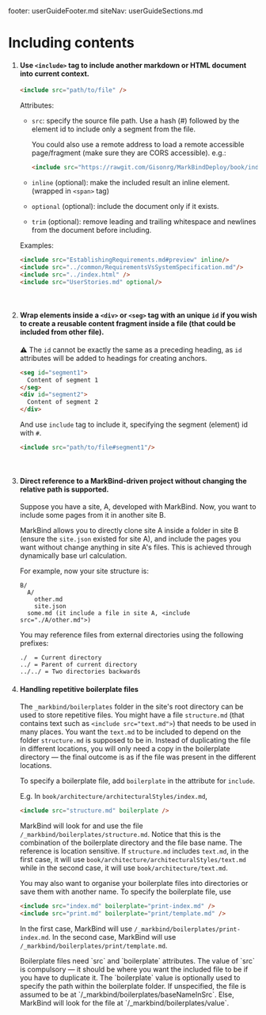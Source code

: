 <frontmatter>
  footer: userGuideFooter.md
  siteNav: userGuideSections.md
</frontmatter>

<include src="../common/header.md" />

<div class="website-content">

# Including contents

1. #### Use `<include>` tag to include another markdown or HTML document into current context.

    ```html
    <include src="path/to/file" />
    ```

    Attributes:
    - `src`: specify the source file path. Use a hash (#) followed by the element id to include only a segment from the file.

      You could also use a remote address to load a remote accessible page/fragment (make sure they are CORS accessible). e.g.:
      ```html
      <include src="https://rawgit.com/Gisonrg/MarkBindDeploy/book/index.html" />
      ```

    - `inline` (optional): make the included result an inline element. (wrapped in `<span>` tag)

    - `optional` (optional): include the document only if it exists.

    - `trim` (optional): remove leading and trailing whitespace and newlines from the document before including.

    Examples:
    ```html
    <include src="EstablishingRequirements.md#preview" inline/>
    <include src="../common/RequirementsVsSystemSpecification.md"/>
    <include src="../index.html" />
    <include src="UserStories.md" optional/>
    ```

    <br/>

2. #### Wrap elements inside a `<div>` or `<seg>` tag with an unique `id` if you wish to create a reusable content fragment inside a file (that could be included from other file).

   &#9888; The `id` cannot be exactly the same as a preceding heading, as `id` attributes will be added to headings for creating anchors.

    ```html
    <seg id="segment1">
      Content of segment 1
    </seg>
    <div id="segment2">
      Content of segment 2
    </div>
    ```

    And use `include` tag to include it, specifying the segment (element) id with `#`.
    ```html
    <include src="path/to/file#segment1"/>
    ```
<br/>

3. #### Direct reference to a MarkBind-driven project without changing the relative path is supported.

    Suppose you have a site, A, developed with MarkBind. Now, you want to include some pages from it in another site B.

    MarkBind allows you to directly clone site A inside a folder in site B (ensure the `site.json` existed for site A), and include the pages you want without change anything in site A's files. This is achieved through dynamically base url calculation.

    For example, now your site structure is:
    ```
    B/
      A/
        other.md
        site.json
      some.md (it include a file in site A, <include src="./A/other.md">)
    ```
    
    You may reference files from external directories using the following prefixes:
    ```
    ./  = Current directory
    ../ = Parent of current directory
    ../../ = Two directories backwards
    ```

4. #### Handling repetitive boilerplate files

    The `_markbind/boilerplates` folder in the site's root directory can be used to store repetitive files. You might have a file `structure.md` (that contains text such as `<include src="text.md">`) that needs to be used in many places. You want the `text.md` to be included to depend on the folder `structure.md` is supposed to be in. Instead of duplicating the file in different locations, you will only need a copy in the boilerplate directory — the final outcome is as if the file was present in the different locations.

    To specify a boilerplate file, add `boilerplate` in the attribute for `include`.

    E.g. In `book/architecture/architecturalStyles/index.md`,
    ```html
    <include src="structure.md" boilerplate />
    ```

    MarkBind will look for and use the file `/_markbind/boilerplates/structure.md`. Notice that this is the combination of the boilerplate directory and the file base name. The reference is location sensitive. If `structure.md` includes `text.md`, in the first case, it will use `book/architecture/architecturalStyles/text.md` while in the second case, it will use `book/architecture/text.md`.

    You may also want to organise your boilerplate files into directories or save them with another name. To specify the boilerplate file, use
    ```html
    <include src="index.md" boilerplate="print-index.md" />
    <include src="print.md" boilerplate="print/template.md" />
    ```
    In the first case, MarkBind will use `/_markbind/boilerplates/print-index.md`. In the second case, MarkBind will use `/_markbind/boilerplates/print/template.md`.

    <tip-box type="info">
    <markdown>
    Boilerplate files need `src` and `boilerplate` attributes. The value of `src` is compulsory — it should be where you want the included file to be if you have to duplicate it. The `boilerplate` value is optionally used to specify the path within the boilerplate folder. If unspecified, the file is assumed to be at `/_markbind/boilerplates/baseNameInSrc`. Else, MarkBind will look for the file at `/_markbind/boilerplates/value`.
    </markdown>
    </tip-box>

</div>
